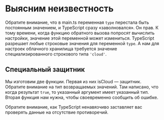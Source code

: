 # Выясним неизвестность

Обратите внимание, что в main.ts переменная `type` перестала быть постоянным значением, и TypeScript сразу «заволновался». Он прав. К тому времени, когда функцию обратного вызова попросят вычислить настройки, значение этой переменной может измениться. TypeScript разрешает любые строковые значения для переменной `type`. А нам для настроек облачного хранилища требуется значение специализированного строкового типа `'cloud'`.

## Специальный защитник

Мы изготовим две функции. Первая из них isCloud — защитник. Обратите внимание на тип возвращаемых значений. Там написано, что когда результат `true`, то указанный аргумент имеет указанный тип. Вторая функция нам нужна, чтобы своевременно сообщить об ошибке.

Обратите внимание, как TypeScript ненавязчиво заставляет вас проверять данные на отсутствие противоречий.
